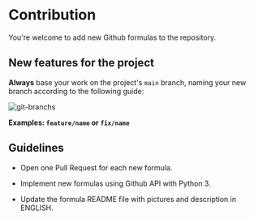 # Contribution

You're welcome to add new Github formulas to the repository.

## New features for the project

**Always** base your work on the project's `main` branch, naming your new branch
according to the following guide:

![git-branchs](https://user-images.githubusercontent.com/22433243/138929025-34792fed-6dc2-41bc-b1ca-b4981d5ac372.png)

**Examples: `feature/name` or `fix/name`**

## Guidelines

- Open one Pull Request for each new formula.

- Implement new formulas using Github API with Python 3.

- Update the formula README file with pictures and description in ENGLISH.
